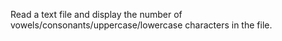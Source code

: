Read a text file and display the number of vowels/consonants/uppercase/lowercase characters in the file.
